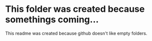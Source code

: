 # This folder was created because somethings coming... #

This readme was created because github doesn't like empty folders. 
